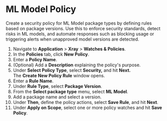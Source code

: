 # ML Model Policy

Create a security policy for ML Model package types by defining rules based on package versions. Use this to enforce security standards, detect risks in ML models, and automate responses such as blocking usage or triggering alerts when unapproved model versions are detected.

1. Navigate to **Application** > **Xray** > **Watches & Policies**.
2. In the **Policies** tab, click **New Policy**.
3. Enter a **Policy Name**.
4. (Optional) Add a **Description** explaining the policy's purpose.
5. Under **Select Policy Type**, select **Security,** and hit **Next.** \
   The **Create New Policy Rule** window opens.
6. Enter a **Rule Name**.
7. Under **Rule Type**, select **Package Version**.
8. From the **Select package type** menu, select **ML Model**.
9. Add a package name and select a version.
10. Under **Then**, define the policy actions, select **Save Rule**, and hit **Next**.
11. Under **Apply on Scope**, select one or more policy watches and hit **Save Policy**.
